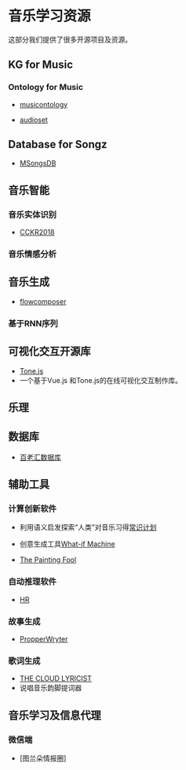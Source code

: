 # 音乐学习资源

这部分我们提供了很多开源项目及资源。

## KG for Music

### Ontology for Music

- [musicontology](https://github.com/motools/musicontology)

- [audioset](https://github.com/audioset/ontology)

## Database for Songz

- [MSongsDB](https://github.com/LuvSheRyL/MSongsDB)

## 音乐智能

### 音乐实体识别

- [CCKR2018]()

### 音乐情感分析



## 音乐生成

- [flowcomposer]()

### 基于RNN序列


## 可视化交互开源库

- [Tone.js]()
- []() 一个基于Vue.js 和Tone.js的在线可视化交互制作库。

## 乐理

## 数据库

- [百老汇数据库](https://www.ibdb.com/)

## 辅助工具

### 计算创新软件

- 利用语义启发探索“人类”对音乐习得[常识计划](https://www.commonsense.org/)

- 创意生成工具[What-if Machine](http://whatifmachine.org/help/)

- [The Painting Fool]()

### 自动推理软件

- [HR]()

### 故事生成
- [PropperWryter]()

### 歌词生成

- [THE CLOUD LYRICIST]() 
- 说唱音乐韵脚提词器[]()

## 音乐学习及信息代理

### 微信端

- [图兰朵情报圈]
